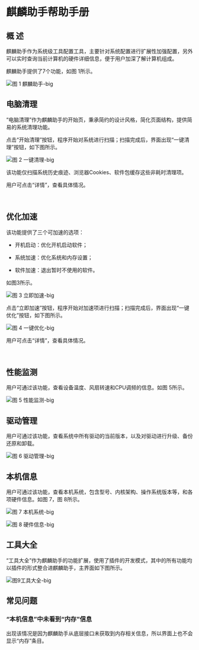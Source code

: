 # 麒麟助手帮助手册
## 概 述
麒麟助手作为系统级工具配置工具，主要针对系统配置进行扩展性加强配置，另外可以实时查询当前计算机的硬件详细信息，便于用户加深了解计算机组成。

麒麟助手提供了7个功能，如图 1所示。

![图 1 麒麟助手-big](image/1.png)
<br>

## 电脑清理
“电脑清理”作为麒麟助手的开始页，秉承简约的设计风格，简化页面结构，提供简易的系统清理功能。

点击“开始清理”按钮，程序开始对系统进行扫描；扫描完成后，界面出现“一键清理”按钮，如下图所示。
 
![图 2 一键清理-big](image/2.png)

该功能仅扫描系统历史痕迹、浏览器Cookies、软件包缓存这些非耗时清理项。

用户可点击“详情”，查看具体情况。

<br>

## 优化加速
该功能提供了三个可加速的选项：

- 开机启动：优化开机启动软件；

- 系统加速：优化系统和内存设置；

- 软件加速：退出暂时不使用的软件。

如图3所示。

![图 3 立即加速-big](image/3.png)

点击“立即加速”按钮，程序开始对加速项进行扫描；扫描完成后，界面出现“一键优化”按钮，如下图所示。

![图 4 一键优化-big](image/4.png)

用户可点击“详情”，查看具体情况。

<br>

## 性能监测
用户可通过该功能，查看设备温度、风扇转速和CPU调频的信息。如图 5所示。

![图 5 性能监测-big](image/5.png)
<br>

## 驱动管理
用户可通过该功能，查看系统中所有驱动的当前版本，以及对驱动进行升级、备份还原和卸载。
 
![图 6 驱动管理-big](image/6.png)
<br>

## 本机信息
用户可通过该功能，查看本机系统，包含型号、内核架构、操作系统版本等，和各项硬件信息。如图 7，图 8所示。
 
![图 7 本机系统-big](image/7.png)
 
![图 8 硬件信息-big](image/8.png)
<br>

## 工具大全
“工具大全”作为麒麟助手的功能扩展，使用了插件的开发模式，其中的所有功能均以插件的形式整合进麒麟助手，主界面如下图所示。
 
![图9工具大全-big](image/9.png)
<br>

## 常见问题
### “本机信息”中未看到“内存”信息
出现该情况是因为麒麟助手从底层接口未获取到内存相关信息，所以界面上也不会显示“内存”条目。


